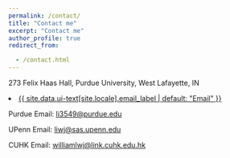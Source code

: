 ```yaml
---
permalink: /contact/
title: "Contact me"
excerpt: "Contact me"
author_profile: true
redirect_from: 

  - /contact.html
---
```

273 Felix Haas Hall, Purdue University, West Lafayette, IN

<li><a href="mailto:{{ author.email }}"><i class="fa fa-fw fa-envelope-square" aria-hidden="true"></i> {{ site.data.ui-text[site.locale].email_label | default: "Email" }}</a></li>

Purdue Email: li3549@purdue.edu

UPenn Email: liwj@sas.upenn.edu

CUHK Email: williamlwj@link.cuhk.edu.hk
